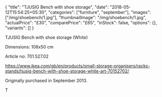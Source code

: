 {
    "title": "TJUSIG Bench with shoe storage",
    "date": "2018-05-12T15:54:25+05:30",
    "categories": ["furniture", "september"],
    "images": ["/img/shoebench/1.jpg"],
    "thumbnailImage": "/img/shoebench/1.jpg",
    "actualPrice": "£30",
    "comparePrice": "£65",
    "inStock": false,
    "options": {},
    "variants": []
}

TJUSIG Bench with shoe storage (White)

Dimensions: 108x50 cm

Article no: 701.527.02

https://www.ikea.com/gb/en/products/small-storage-organisers/racks-stands/tjusig-bench-with-shoe-storage-white-art-70152702/

Originally purchased in September 2013.

T